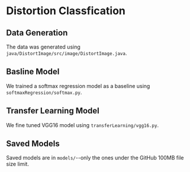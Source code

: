 # Distortion Classfication

## Data Generation
The data was generated using `java/DistortImage/src/image/DistortImage.java`.

## Basline Model
We trained a softmax regression model as a baseline using `softmaxRegression/softmax.py`.

## Transfer Learning Model
We fine tuned VGG16 model using `transferLearning/vgg16.py`.

## Saved Models
Saved models are in `models/`--only the ones under the GitHub 100MB file size limit.